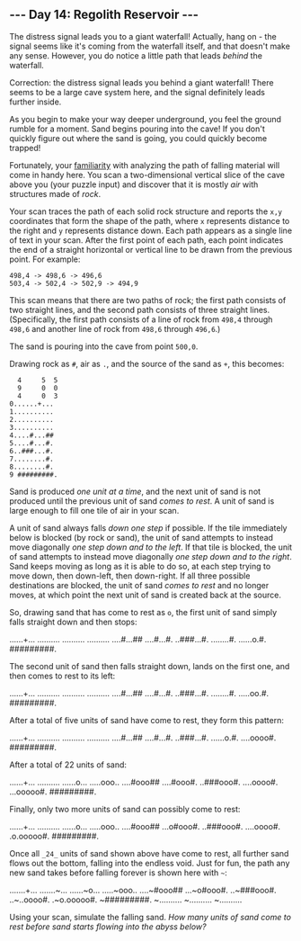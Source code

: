 \--- Day 14: Regolith Reservoir ---
-----------------------------------

The distress signal leads you to a giant waterfall! Actually, hang on - the signal seems like it's coming from the waterfall itself, and that doesn't make any sense. However, you do notice a little path that leads _behind_ the waterfall.

Correction: the distress signal leads you behind a giant waterfall! There seems to be a large cave system here, and the signal definitely leads further inside.

As you begin to make your way deeper underground, you feel the ground rumble for a moment. Sand begins pouring into the cave! If you don't quickly figure out where the sand is going, you could quickly become trapped!

Fortunately, your [familiarity](/2018/day/17) with analyzing the path of falling material will come in handy here. You scan a two-dimensional vertical slice of the cave above you (your puzzle input) and discover that it is mostly _air_ with structures made of _rock_.

Your scan traces the path of each solid rock structure and reports the `x,y` coordinates that form the shape of the path, where `x` represents distance to the right and `y` represents distance down. Each path appears as a single line of text in your scan. After the first point of each path, each point indicates the end of a straight horizontal or vertical line to be drawn from the previous point. For example:

    498,4 -> 498,6 -> 496,6
    503,4 -> 502,4 -> 502,9 -> 494,9
    

This scan means that there are two paths of rock; the first path consists of two straight lines, and the second path consists of three straight lines. (Specifically, the first path consists of a line of rock from `498,4` through `498,6` and another line of rock from `498,6` through `496,6`.)

The sand is pouring into the cave from point `500,0`.

Drawing rock as `#`, air as `.`, and the source of the sand as `+`, this becomes:

    
      4     5  5
      9     0  0
      4     0  3
    0......+...
    1..........
    2..........
    3..........
    4....#...##
    5....#...#.
    6..###...#.
    7........#.
    8........#.
    9 #########.
    

Sand is produced _one unit at a time_, and the next unit of sand is not produced until the previous unit of sand _comes to rest_. A unit of sand is large enough to fill one tile of air in your scan.

A unit of sand always falls _down one step_ if possible. If the tile immediately below is blocked (by rock or sand), the unit of sand attempts to instead move diagonally _one step down and to the left_. If that tile is blocked, the unit of sand attempts to instead move diagonally _one step down and to the right_. Sand keeps moving as long as it is able to do so, at each step trying to move down, then down-left, then down-right. If all three possible destinations are blocked, the unit of sand _comes to rest_ and no longer moves, at which point the next unit of sand is created back at the source.

So, drawing sand that has come to rest as `o`, the first unit of sand simply falls straight down and then stops:

   ......+...
   ..........
   ..........
   ..........
   ....#...##
   ....#...#.
   ..###...#.
   ........#.
   ......o.#.
    #########.
    

The second unit of sand then falls straight down, lands on the first one, and then comes to rest to its left:

   ......+...
   ..........
   ..........
   ..........
   ....#...##
   ....#...#.
   ..###...#.
   ........#.
   .....oo.#.
    #########.
    

After a total of five units of sand have come to rest, they form this pattern:

   ......+...
   ..........
   ..........
   ..........
   ....#...##
   ....#...#.
   ..###...#.
   ......o.#.
   ....oooo#.
    #########.
    

After a total of 22 units of sand:

   ......+...
   ..........
   ......o...
   .....ooo..
   ....#ooo##
   ....#ooo#.
   ..###ooo#.
   ....oooo#.
   ...ooooo#.
    #########.
    

Finally, only two more units of sand can possibly come to rest:

   ......+...
   ..........
   ......o...
   .....ooo..
   ....#ooo##
   ...o#ooo#.
   ..###ooo#.
   ....oooo#.
   .o.ooooo#.
    #########.
    

Once all `_24_` units of sand shown above have come to rest, all further sand flows out the bottom, falling into the endless void. Just for fun, the path any new sand takes before falling forever is shown here with `~`:

   .......+...
   .......~...
   ......~o...
   .....~ooo..
   ....~#ooo##
   ...~o#ooo#.
   ..~###ooo#.
   ..~..oooo#.
   .~o.ooooo#.
    ~#########.
    ~..........
    ~..........
    ~..........
    

Using your scan, simulate the falling sand. _How many units of sand come to rest before sand starts flowing into the abyss below?_
